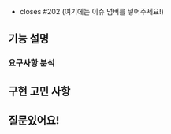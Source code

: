 - closes #202 (여기에는 이슈 넘버를 넣어주세요!)
## 기능 설명

<!-- 이번 주에 구현한 API가 포함되어 있는 뷰와 API에 대한 설명을 적어주세요 -->

### 요구사항 분석

<!-- 해당 API에 대한 요구사항(사용자 플로우)을/를 설명해주세요 -->

## 구현 고민 사항

<!-- 구현하면서 고민/트러블 슈팅했던 부분을 적어주세요 -->

## 질문있어요!

<!-- 구현하면서 코드리뷰조원이나 명예 OB 분들께 하고 싶었던 질문이 있다면 (필요시)코드 좌표와 함께 **자세히** 적어주세요! -->
